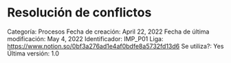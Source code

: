 # Resolución de conflictos

Categoría: Procesos
Fecha de creación: April 22, 2022
Fecha de última modificación: May 4, 2022
Identificador: IMP_P01
Liga: https://www.notion.so/0bf3a276ad1e4af0bdfe8a5732fd13d6 
Se utiliza?: Yes
Última versión: 1.0